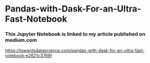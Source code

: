 # Pandas-with-Dask-For-an-Ultra-Fast-Notebook

### This Jupyter Notebook is linked to my article published on medium.com

https://towardsdatascience.com/pandas-with-dask-for-an-ultra-fast-notebook-e2621c3769f
